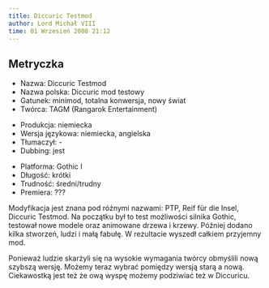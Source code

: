 ```yaml
---
title: Diccuric Testmod
author: Lord Michał VIII
time: 01 Wrzesień 2008 21:12
---
```


## Metryczka

<!-- -->
- Nazwa: Diccuric Testmod
- Nazwa polska: Diccuric mod testowy
- Gatunek: minimod, totalna konwersja, nowy świat
- Twórca: TAGM (Rangarok Entertainment)

<!-- -->
- Produkcja: niemiecka
- Wersja językowa: niemiecka, angielska
- Tłumaczył: -
- Dubbing: jest

<!-- -->
- Platforma: Gothic I
- Długość: krótki
- Trudność: średni/trudny
- Premiera: ???

Modyfikacja jest znana pod różnymi nazwami: PTP, Reif für die Insel, Diccuric Testmod. Na początku był to test możliwości silnika Gothic, testował nowe modele oraz animowane drzewa i krzewy. Później dodano kilka stworzeń, ludzi i małą fabułę. W rezultacie wyszedł całkiem przyjemny mod.

Ponieważ ludzie skarżyli się na wysokie wymagania twórcy obmyślili nową szybszą wersję. Możemy teraz wybrać pomiędzy wersją starą a nową. Ciekawostką jest też że ową wyspę możemy podziwiać też w Diccuricu.